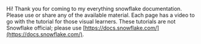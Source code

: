 Hi! Thank you for coming to my everything snowflake documentation. Please use or share any of the available material. Each page has a video to go with the tutorial for those visual learners. These tutorials are not Snowflake official; please use [https://docs.snowflake.com/](https://docs.snowflake.com/).
